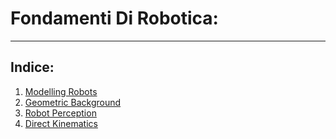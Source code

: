# Fondamenti Di Robotica:  
-------------------------

## Indice:  
1. [Modelling Robots](/lez1_modelling_robots)
2. [Geometric Background](/lez2_geometric_background)
3. [Robot Perception](/lez3_robot_perception)
4. [Direct Kinematics](/lez4_direct_kinematics)
